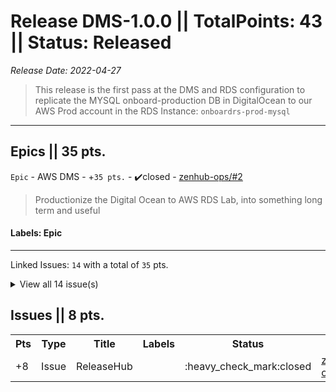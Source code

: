 # Release DMS-1.0.0 || TotalPoints: 43 || Status: Released
_Release Date: 2022-04-27_
 > This release is the first pass at the DMS and RDS configuration to replicate the MYSQL onboard-production DB in DigitalOcean to our AWS Prod account in the RDS Instance: `onboardrs-prod-mysql`
---
## Epics || 35 pts.
 `Epic` - AWS DMS - +`35 pts.` - :heavy_check_mark:closed - [zenhub-ops/#2](https://github.com/OnboardRS/zenhub-ops/issues/2)
 > Productionize the Digital Ocean to AWS RDS Lab, into something long term and useful

#### Labels: Epic 
---
Linked Issues: `14` with a total of `35` pts.
<details><summary>View all 14 issue(s)</summary>
<p>
<table>
<tr><th>Pts</th><th>Type</th><th>Title</th><th>Labels</th><th>Status</th><th>Link</th></tr>
<tr><td>+3</td><td>Issue</td><td>DMS Replication Instance</td><td></td><td>:heavy_check_mark:closed</td><td><a href="https://github.com/OnboardRS/pulumi-aws-dms-mysql/issues/1">pulumi-aws-dms-mysql/#1</a></td> </tr>
<tr><td>+3</td><td>Issue</td><td>Fix Pulumi Publish action to include Secrets Provider</td><td>bug </td><td>:heavy_check_mark:closed</td><td><a href="https://github.com/OnboardRS/zenhub-ops/issues/1">zenhub-ops/#1</a></td> </tr>
<tr><td>+1</td><td>Issue</td><td>DMS Subnet Group</td><td></td><td>:heavy_check_mark:closed</td><td><a href="https://github.com/OnboardRS/pulumi-aws-dms-mysql/issues/2">pulumi-aws-dms-mysql/#2</a></td> </tr>
<tr><td>+1</td><td>Issue</td><td>MYSQL Security Group</td><td></td><td>:heavy_check_mark:closed</td><td><a href="https://github.com/OnboardRS/pulumi-aws-dms-mysql/issues/3">pulumi-aws-dms-mysql/#3</a></td> </tr>
<tr><td>+1</td><td>Issue</td><td>RDS SubnetGroup</td><td></td><td>:heavy_check_mark:closed</td><td><a href="https://github.com/OnboardRS/pulumi-aws-dms-mysql/issues/4">pulumi-aws-dms-mysql/#4</a></td> </tr>
<tr><td>+2</td><td>Issue</td><td>RDS Parameter Group</td><td></td><td>:heavy_check_mark:closed</td><td><a href="https://github.com/OnboardRS/pulumi-aws-dms-mysql/issues/5">pulumi-aws-dms-mysql/#5</a></td> </tr>
<tr><td>+3</td><td>Issue</td><td>RDS MySQL</td><td></td><td>:heavy_check_mark:closed</td><td><a href="https://github.com/OnboardRS/pulumi-aws-dms-mysql/issues/6">pulumi-aws-dms-mysql/#6</a></td> </tr>
<tr><td>+3</td><td>Issue</td><td>AWS Secrets</td><td></td><td>:heavy_check_mark:closed</td><td><a href="https://github.com/OnboardRS/pulumi-aws-dms-mysql/issues/7">pulumi-aws-dms-mysql/#7</a></td> </tr>
<tr><td>+5</td><td>Issue</td><td>AWS Secret Rotation</td><td></td><td>:heavy_check_mark:closed</td><td><a href="https://github.com/OnboardRS/pulumi-aws-dms-mysql/issues/8">pulumi-aws-dms-mysql/#8</a></td> </tr>
<tr><td>+2</td><td>Issue</td><td>DMS Endpoints</td><td></td><td>:heavy_check_mark:closed</td><td><a href="https://github.com/OnboardRS/pulumi-aws-dms-mysql/issues/9">pulumi-aws-dms-mysql/#9</a></td> </tr>
<tr><td>+3</td><td>Issue</td><td>DMS Replication Tasks</td><td></td><td>:heavy_check_mark:closed</td><td><a href="https://github.com/OnboardRS/pulumi-aws-dms-mysql/issues/10">pulumi-aws-dms-mysql/#10</a></td> </tr>
<tr><td>+1</td><td>Issue</td><td>Add NAT Gateway IPs to Digital Ocean for PROD AWS Account</td><td></td><td>:heavy_check_mark:closed</td><td><a href="https://github.com/OnboardRS/pulumi-aws-dms-mysql/issues/11">pulumi-aws-dms-mysql/#11</a></td> </tr>
<tr><td>+2</td><td>Issue</td><td>DMS IAM Role</td><td></td><td>:heavy_check_mark:closed</td><td><a href="https://github.com/OnboardRS/pulumi-aws-dms-mysql/issues/12">pulumi-aws-dms-mysql/#12</a></td> </tr>
<tr><td>+5</td><td>Issue</td><td>Get MySQL Rotation Lambda Payload</td><td></td><td>:heavy_check_mark:closed</td><td><a href="https://github.com/OnboardRS/pulumi-aws-dms-mysql/issues/13">pulumi-aws-dms-mysql/#13</a></td> </tr>
</table>
</p>
</details>



## Issues || 8 pts.
<table>
<tr><th>Pts</th><th>Type</th><th>Title</th><th>Labels</th><th>Status</th><th>Link</th></tr>
<tr><td>+8</td><td>Issue</td><td>ReleaseHub</td><td></td><td>:heavy_check_mark:closed</td><td><a href="https://github.com/OnboardRS/zenhub-ops/issues/3">zenhub-ops/#3</a></td> </tr>
</table>
